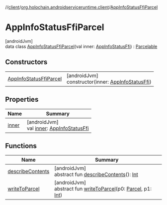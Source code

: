 //[client](../../../index.md)/[org.holochain.androidserviceruntime.client](../index.md)/[AppInfoStatusFfiParcel](index.md)

# AppInfoStatusFfiParcel

[androidJvm]\
data class [AppInfoStatusFfiParcel](index.md)(val inner: [AppInfoStatusFfi](../-app-info-status-ffi/index.md)) : [Parcelable](https://developer.android.com/reference/kotlin/android/os/Parcelable.html)

## Constructors

| | |
|---|---|
| [AppInfoStatusFfiParcel](-app-info-status-ffi-parcel.md) | [androidJvm]<br>constructor(inner: [AppInfoStatusFfi](../-app-info-status-ffi/index.md)) |

## Properties

| Name | Summary |
|---|---|
| [inner](inner.md) | [androidJvm]<br>val [inner](inner.md): [AppInfoStatusFfi](../-app-info-status-ffi/index.md) |

## Functions

| Name | Summary |
|---|---|
| [describeContents](../-app-binder-unauthorized-exception-parcel/index.md#-1578325224%2FFunctions%2F275946699) | [androidJvm]<br>abstract fun [describeContents](../-app-binder-unauthorized-exception-parcel/index.md#-1578325224%2FFunctions%2F275946699)(): [Int](https://kotlinlang.org/api/core/kotlin-stdlib/kotlin/-int/index.html) |
| [writeToParcel](../-app-binder-unauthorized-exception-parcel/index.md#-1754457655%2FFunctions%2F275946699) | [androidJvm]<br>abstract fun [writeToParcel](../-app-binder-unauthorized-exception-parcel/index.md#-1754457655%2FFunctions%2F275946699)(p0: [Parcel](https://developer.android.com/reference/kotlin/android/os/Parcel.html), p1: [Int](https://kotlinlang.org/api/core/kotlin-stdlib/kotlin/-int/index.html)) |